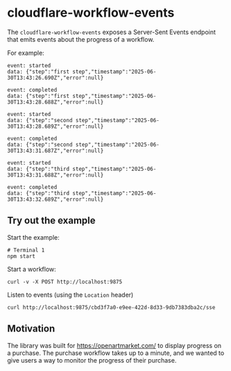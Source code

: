 # cloudflare-workflow-events

The `cloudflare-workflow-events` exposes a Server-Sent Events endpoint that emits events about the progress of a workflow.

For example:

```
event: started
data: {"step":"first step","timestamp":"2025-06-30T13:43:26.690Z","error":null}

event: completed
data: {"step":"first step","timestamp":"2025-06-30T13:43:28.688Z","error":null}

event: started
data: {"step":"second step","timestamp":"2025-06-30T13:43:28.689Z","error":null}

event: completed
data: {"step":"second step","timestamp":"2025-06-30T13:43:31.687Z","error":null}

event: started
data: {"step":"third step","timestamp":"2025-06-30T13:43:31.688Z","error":null}

event: completed
data: {"step":"third step","timestamp":"2025-06-30T13:43:32.689Z","error":null}
```

## Try out the example

Start the example:

    # Terminal 1
    npm start

Start a workflow:

    curl -v -X POST http://localhost:9875

Listen to events (using the `Location` header)

    curl http://localhost:9875/cbd3f7a0-e9ee-422d-8d33-9db7383dba2c/sse

## Motivation

The library was built for https://openartmarket.com/ to display progress on a purchase. The purchase workflow takes up to a minute, and we wanted to give users a way to monitor the progress of their purchase.
